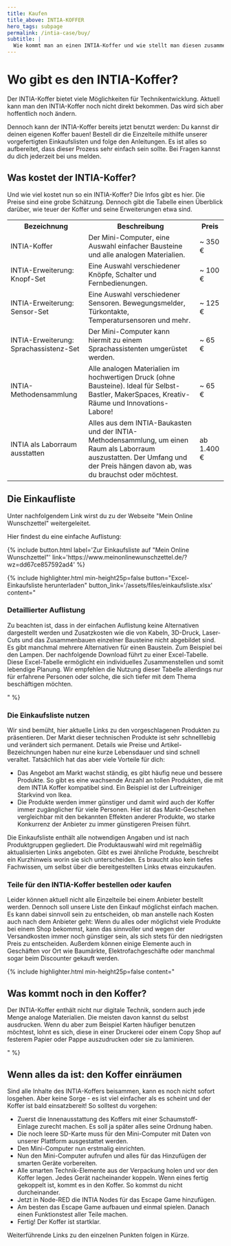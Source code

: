 ```yaml
---
title: Kaufen
title_above: INTIA-KOFFER
hero_tags: subpage
permalink: /intia-case/buy/
subtitle: |
  Wie kommt man an einen INTIA-Koffer und wie stellt man diesen zusammen? Diese Fragen werden hier beantwortet. 
---
```


# Wo gibt es den INTIA-Koffer?

Der INTIA-Koffer bietet viele Möglichkeiten für Technikentwicklung. Aktuell kann man den INTIA-Koffer noch nicht direkt bekommen. Das wird sich aber hoffentlich noch ändern.

Dennoch kann der INTIA-Koffer bereits jetzt benutzt werden: Du kannst dir deinen eigenen Koffer bauen! Bestell dir die Einzelteile mithilfe unserer vorgefertigten Einkaufslisten und folge den Anleitungen. Es ist alles so aufbereitet, dass dieser Prozess sehr einfach sein sollte. Bei Fragen kannst du dich jederzeit bei uns melden.  

## Was kostet der INTIA-Koffer?

Und wie viel kostet nun so ein INTIA-Koffer? Die Infos gibt es hier. Die Preise sind eine grobe Schätzung. Dennoch gibt die Tabelle einen Überblick darüber, wie teuer der Koffer und seine Erweiterungen etwa sind.

<table class="tb">
    <tr>
        <th>Bezeichnung</th>
        <th>Beschreibung</th>
        <th>Preis</th>
    </tr>
    <tr>
        <td>INTIA-Koffer</td>
        <td>Der Mini-Computer, eine Auswahl einfacher Bausteine und alle analogen Materialien.<br /> 
        <td>~ 350 €</td>
    </tr>
    <tr>
        <td>INTIA-Erweiterung: Knopf-Set</td>
        <td>Eine Auswahl verschiedener Knöpfe, Schalter und Fernbedienungen.</td>
        <td>~ 100 €</td>
    </tr>
    <tr>
        <td>INTIA-Erweiterung: Sensor-Set</td>
        <td>Eine Auswahl verschiedener Sensoren. Bewegungsmelder, Türkontakte, Temperatursensoren und mehr.</td>
        <td>~ 125 €</td>
    </tr>
    <tr>
        <td>INTIA-Erweiterung: Sprachassistenz-Set</td>
        <td>Der Mini-Computer kann hiermit zu einem Sprachassistenten umgerüstet werden.</td>
        <td>~ 65 €</td>
    </tr>
    <tr>
        <td>INTIA-Methodensammlung</td>
        <td>Alle analogen Materialien im hochwertigen Druck (ohne Bausteine). Ideal für Selbst-Bastler, MakerSpaces, Kreativ-Räume und Innovations-Labore!</td>
        <td>~ 65 €</td>
    </tr>
    <tr>
        <td>INTIA als Laborraum ausstatten</td>
        <td>Alles aus dem INTIA-Baukasten und der INTIA-Methodensammlung, um einen Raum als Laborraum auszustatten. Der Umfang und der Preis hängen davon ab, was du             brauchst oder möchtest.</td>
        <td> ab 1.400 €</td>
    </tr>
</table>

## Die Einkaufliste

Unter nachfolgendem Link wirst du zu der Webseite "Mein Online Wunschzettel" weitergeleitet.

Hier findest du eine einfache Auflistung:
<div></div>
{% include button.html label='Zur Einkaufsliste auf "Mein Online Wunschzettel"' link='https://www.meinonlinewunschzettel.de/?wz=dd67ce857592ad4' %}


{% include highlighter.html min-height25p=false button="Excel-Einkaufsliste herunterladen" button_link='/assets/files/einkaufsliste.xlsx' content="

### Detaillierter Auflistung

Zu beachten ist, dass in der einfachen Auflistung keine Alternativen dargestellt werden und Zusatzkosten wie die von Kabeln, 3D-Druck, Laser-Cuts und das Zusammenbauen einzelner Bausteine nicht abgebildet sind. Es gibt manchmal mehrere Alternativen für einen Baustein. Zum Beispiel bei den Lampen. Der nachfolgende Download führt zu einer Excel-Tabelle. Diese Excel-Tabelle ermöglicht ein individuelles Zusammenstellen und somit lebendige Planung. Wir empfehlen die Nutzung dieser Tabelle allerdings nur für erfahrene Personen oder solche, die sich tiefer mit dem Thema beschäftigen möchten.

" %}


### Die Einkaufsliste nutzen

Wir sind bemüht, hier aktuelle Links zu den vorgeschlagenen Produkten zu präsentieren. Der Markt dieser technischen Produkte ist sehr schnelllebig und verändert sich permanent. Details wie Preise und Artikel-Bezeichnungen haben nur eine kurze Lebensdauer und sind schnell veraltet. Tatsächlich hat das aber viele Vorteile für dich:

* Das Angebot am Markt wachst ständig, es gibt häufig neue und bessere Produkte. So gibt es eine wachsende Anzahl an tollen Produkten, die mit dem INTIA Koffer kompatibel sind. Ein Beispiel ist der Luftreiniger Starkvind von Ikea.
* Die Produkte werden immer günstiger und damit wird auch der Koffer immer zugänglicher für viele Personen. Hier ist das Markt-Geschehen vergleichbar mit den bekannten Effekten anderer Produkte, wo starke Konkurrenz der Anbieter zu immer günstigeren Preisen führt.

Die Einkaufsliste enthält alle notwendigen Angaben und ist nach Produktgruppen gegliedert. Die Produktauswahl wird mit regelmäßig aktualisierten Links angeboten. Gibt es zwei ähnliche Produkte, beschreibt ein Kurzhinweis worin sie sich unterscheiden. Es braucht also kein tiefes Fachwissen, um selbst über die bereitgestellten Links etwas einzukaufen.

### Teile für den INTIA-Koffer bestellen oder kaufen

Leider können aktuell nicht alle Einzelteile bei einem Anbieter bestellt werden. Dennoch soll unsere Liste den Einkauf möglichst einfach machen. Es kann dabei sinnvoll sein zu entscheiden, ob man anstelle nach Kosten auch nach dem Anbieter geht: Wenn du alles oder möglichst viele Produkte bei einem Shop bekommst, kann das sinnvoller und wegen der Versandkosten immer noch günstiger sein, als sich stets für den niedrigsten Preis zu entscheiden. Außerdem können einige Elemente auch in Geschäften vor Ort wie Baumärkte, Elektrofachgeschäfte oder manchmal sogar beim Discounter gekauft werden.

{% include highlighter.html min-height25p=false content="
## Was kommt noch in den Koffer?

Der INTIA-Koffer enthält nicht nur digitale Technik, sondern auch jede Menge analoge Materialien. Die meisten davon kannst du selbst ausdrucken. Wenn du aber zum Beispiel Karten häufiger benutzen möchtest, lohnt es sich, diese in einer Druckerei oder einem Copy Shop auf festerem Papier oder Pappe auszudrucken oder sie zu laminieren.

" %}

## Wenn alles da ist: den Koffer einräumen

Sind alle Inhalte des INTIA-Koffers beisammen, kann es noch nicht sofort losgehen. Aber keine Sorge - es ist viel einfacher als es scheint und der Koffer ist bald einsatzbereit! So solltest du vorgehen:

- Zuerst die Innenausstattung des Koffers mit einer Schaumstoff-Einlage zurecht machen. Es soll ja später alles seine Ordnung haben. 
- Die noch leere SD-Karte muss für den Mini-Computer mit Daten von unserer Plattform ausgestattet werden.
- Den Mini-Computer nun erstmalig einrichten.
- Nun den Mini-Computer aufrufen und alles für das Hinzufügen der smarten Geräte vorbereiten. 
- Alle smarten Technik-Elemente aus der Verpackung holen und vor den Koffer legen. Jedes Gerät nacheinander koppeln. Wenn eines fertig gekoppelt ist, kommt es in den Koffer. So kommst du nicht durcheinander.
- Jetzt in Node-RED die INTIA Nodes für das Escape Game hinzufügen.
- Am besten das Escape Game aufbauen und einmal spielen. Danach einen Funktionstest aller Teile machen.
- Fertig! Der Koffer ist startklar.

Weiterführende Links zu den einzelnen Punkten folgen in Kürze.
